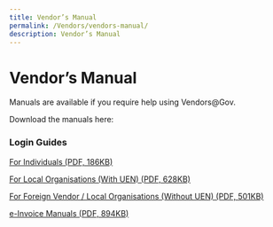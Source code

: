 ```yaml
---
title: Vendor’s Manual
permalink: /Vendors/vendors-manual/
description: Vendor’s Manual
---
```



Vendor’s Manual
===============

Manuals are available if you require help using Vendors@Gov.

Download the manuals here:

### Login Guides

[For Individuals (PDF, 186KB) ](/files/Pensioners%20&%20Vendors/faqloginguideforindividuals.pdf)

[For Local Organisations (With UEN) (PDF, 628KB) ](/files/Pensioners%20&%20Vendors/faqloginguideforuen.pdf)

[For Foreign Vendor / Local Organisations (Without UEN) (PDF, 501KB) ](/files/Pensioners%20&%20Vendors/login_for_foreign_entities.pdf)

[e-Invoice Manuals (PDF, 894KB) ](/files/Pensioners%20&%20Vendors/managing-e_invoices.pdf)